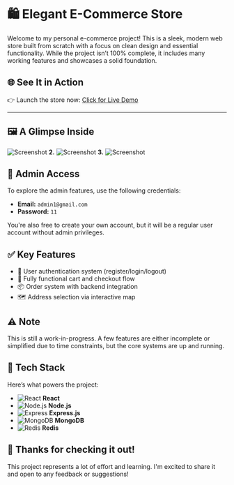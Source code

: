 # 🛍️ Elegant E-Commerce Store

Welcome to my personal e-commerce project! This is a sleek, modern web store built from scratch with a focus on clean design and essential functionality. While the project isn’t 100% complete, it includes many working features and showcases a solid foundation.

## 🌐 See It in Action

👉 Launch the store now: [Click for Live Demo](https://subsussp.github.io/NoNet/)

---

## 🖼️ A Glimpse Inside

![Screenshot](https://res.cloudinary.com/dydefecdm/image/upload/Screenshot_.png)
**2.**
![Screenshot](https://res.cloudinary.com/dydefecdm/image/upload/Screenshot_2.png)
**3.**
![Screenshot](https://res.cloudinary.com/dydefecdm/image/upload/Screenshot.png)


## 🔐 Admin Access

To explore the admin features, use the following credentials:

- **Email:** `admin1@gmail.com`  
- **Password:** `11`

You're also free to create your own account, but it will be a regular user account without admin privileges.

## ✅ Key Features

- 🔑 User authentication system (register/login/logout)
- 🛒 Fully functional cart and checkout flow
- 📦 Order system with backend integration
- 🗺️ Address selection via interactive map

## ⚠️ Note

This is still a work-in-progress. A few features are either incomplete or simplified due to time constraints, but the core systems are up and running.

## 🚧 Tech Stack

Here’s what powers the project:

- ![React](https://img.shields.io/badge/-React-61DAFB?logo=react&logoColor=white&style=flat-square) **React**
- ![Node.js](https://img.shields.io/badge/-Node.js-339933?logo=node.js&logoColor=white&style=flat-square) **Node.js**
- ![Express](https://img.shields.io/badge/-Express-000000?logo=express&logoColor=white&style=flat-square) **Express.js**
- ![MongoDB](https://img.shields.io/badge/-MongoDB-47A248?logo=mongodb&logoColor=white&style=flat-square) **MongoDB**
- ![Redis](https://img.shields.io/badge/-Redis-DC382D?logo=redis&logoColor=white&style=flat-square) **Redis**

## 🙌 Thanks for checking it out!

This project represents a lot of effort and learning. I'm excited to share it and open to any feedback or suggestions!
